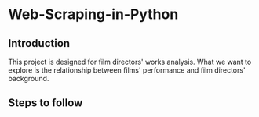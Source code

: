 # Web-Scraping-in-Python
## Introduction
This project is designed for film directors' works analysis. What we want to explore is the relationship between films' performance and film directors' background.

## Steps to follow
